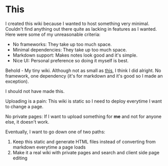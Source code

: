# This

I created this wiki because I wanted to host something very minimal. Couldn't find anything out there quite as lacking in features as I wanted. Here were some of my unreasonable criteria:
- No frameworks: They take up too much space.
- Minimal dependencies: They take up too much space.
- Markdown support: Makes notes look good and it's simple.
- Nice UI: Personal preference so doing it myself is best.

Behold - My tiny wiki. Although not as small as [this](https://github.com/jimenezrick/wi-wiki), I think I did alright. No framework, one dependency (it's for markdown and it's good so I made an exception).

I should not have made this.

Uploading is a pain: This wiki is static so I need to deploy everytime I want to change a page.

No private pages: If I want to upload something for __me__ and not for anyone else, it doesn't work.

Eventually, I want to go down one of two paths:
1. Keep this static and generate HTML files instead of converting from markdown everytime a page loads
2. Make it a real wiki with private pages and search and client side page editing